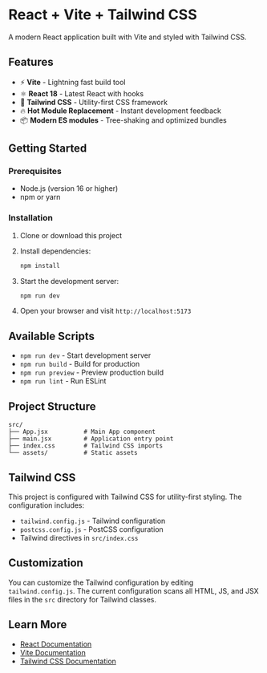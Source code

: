 # React + Vite + Tailwind CSS

A modern React application built with Vite and styled with Tailwind CSS.

## Features

- ⚡ **Vite** - Lightning fast build tool
- ⚛️ **React 18** - Latest React with hooks
- 🎨 **Tailwind CSS** - Utility-first CSS framework
- 🔥 **Hot Module Replacement** - Instant development feedback
- 📦 **Modern ES modules** - Tree-shaking and optimized bundles

## Getting Started

### Prerequisites

- Node.js (version 16 or higher)
- npm or yarn

### Installation

1. Clone or download this project
2. Install dependencies:
   ```bash
   npm install
   ```

3. Start the development server:
   ```bash
   npm run dev
   ```

4. Open your browser and visit `http://localhost:5173`

## Available Scripts

- `npm run dev` - Start development server
- `npm run build` - Build for production
- `npm run preview` - Preview production build
- `npm run lint` - Run ESLint

## Project Structure

```
src/
├── App.jsx          # Main App component
├── main.jsx         # Application entry point
├── index.css        # Tailwind CSS imports
└── assets/          # Static assets
```

## Tailwind CSS

This project is configured with Tailwind CSS for utility-first styling. The configuration includes:

- `tailwind.config.js` - Tailwind configuration
- `postcss.config.js` - PostCSS configuration
- Tailwind directives in `src/index.css`

## Customization

You can customize the Tailwind configuration by editing `tailwind.config.js`. The current configuration scans all HTML, JS, and JSX files in the `src` directory for Tailwind classes.

## Learn More

- [React Documentation](https://react.dev/)
- [Vite Documentation](https://vitejs.dev/)
- [Tailwind CSS Documentation](https://tailwindcss.com/)
